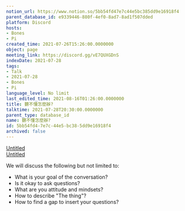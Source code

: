 ```yaml
---
notion_url: https://www.notion.so/5bb54fd47e7c44e5bc385dd9e16918f4
parent_database_id: e9339446-880f-4ef0-8ad7-8ad1f507dded
platform: Discord
hosts:
- Bones
- Pi
created_time: 2021-07-26T15:26:00.0000000
object: page
meeting_link: https://discord.gg/vE7QUXGDnS
indexDate: 2021-07-28
tags:
- Talk
- 2021-07-28
- Bones
- Pi
language_level: No limit
last_edited_time: 2021-08-16T01:26:00.0000000
title: 聽不懂怎麼辦?
talktime: 2021-07-28T20:30:00.0000000
parent_type: database_id
name: 聽不懂怎麼辦?
id: 5bb54fd4-7e7c-44e5-bc38-5dd9e16918f4
archived: false
---
```




[Untitled](https://www.notion.so/12c4a9e645d54aefa860b5f927a0b220)   
[Untitled](https://www.notion.so/482e61b02b9c4456b2b4fe86bb7544c6)   


We will discuss the following but not limited to:
   - What is your goal of the conversation?
   - Is it okay to ask questions?
   - What are you attitude and mindsets?
   - How to describe "The thing"?
   - How to find a gap to insert your questions?






